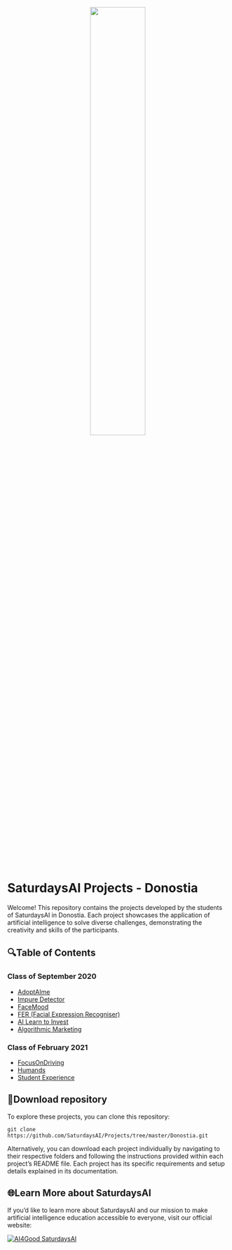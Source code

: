<p align="center"><img width="50%" src="https://saturdaysai.github.io/saturdaysai/images/logo.png" /></p>

# SaturdaysAI Projects - Donostia

Welcome! This repository contains the projects developed by the students of SaturdaysAI in Donostia. Each project showcases the application of artificial intelligence to solve diverse challenges, demonstrating the creativity and skills of the participants.

## 🔍Table of Contents

### Class of September 2020

- [AdoptAIme](https://github.com/BZaldua/animal-shelter-AI/)
- [Impure Detector](https://github.com/SaturdaysAI/Projects/tree/master/Donostia/Donostia2020/Impure_Detector-main)
- [FaceMood](https://github.com/serNAVARRO7/AISaturdays-depresion-rrss)
- [FER (Facial Expression Recogniser)](https://github.com/SaturdaysAI/Projects/tree/master/Donostia/Donostia2020/Facial_Expression_Saturdays)
- [AI Learn to Invest](https://github.com/ImanolR87/AI-Learn-to-invest)
- [Algorithmic Marketing](https://github.com/dorronsoro/algorithmic_marketing )


### Class of February 2021

- [FocusOnDriving](https://github.com/SaturdaysAI/Projects/tree/master/Donostia/Donostia2021/focusondriving-main)
- [Humands](https://github.com/SaturdaysAI/Projects/tree/master/Donostia/Donostia2021/HUMANDS-master)
- [Student Experience](https://github.com/SaturdaysAI/Projects/tree/master/Donostia/Donostia2021/StudentExperience-ResultsAI-main)

## 💾Download repository

To explore these projects, you can clone this repository:
```
git clone https://github.com/SaturdaysAI/Projects/tree/master/Donostia.git
```
Alternatively, you can download each project individually by navigating to their respective folders and following the instructions provided within each project’s README file.
Each project has its specific requirements and setup details explained in its documentation.

## 🌐Learn More about SaturdaysAI

If you’d like to learn more about SaturdaysAI and our mission to make artificial intelligence education accessible to everyone, visit our official website:

[![AI4Good SaturdaysAI](https://img.shields.io/badge/AI4Good-SaturdaysAI-orange)](https://saturdays.ai/)
